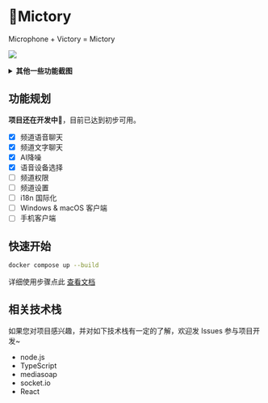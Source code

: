 # 🚧Mictory

Microphone + Victory = Mictory

![](https://i.imgur.com/pRE6gAz.png)

<details><summary><b>其他一些功能截图</b></summary>

#### 输入设备选择

![](https://i.imgur.com/KpLz4KY.png)

#### 私聊界面

![](https://i.imgur.com/hWrHiF7.png)

#### 用户卡片

![](https://i.imgur.com/P3HDzf1.png)

</details>

## 功能规划

**项目还在开发中🚧**，目前已达到初步可用。

- [x] 频道语音聊天
- [x] 频道文字聊天
- [x] AI降噪
- [x] 语音设备选择
- [ ] 频道权限
- [ ] 频道设置
- [ ] i18n 国际化
- [ ] Windows & macOS 客户端
- [ ] 手机客户端

## 快速开始

```bash
docker compose up --build
```

详细使用步骤点此 [查看文档](https://smilecc.github.io/mictory/)

## 相关技术栈

如果您对项目感兴趣，并对如下技术栈有一定的了解，欢迎发 Issues 参与项目开发~

- node.js
- TypeScript
- mediasoap
- socket.io
- React

